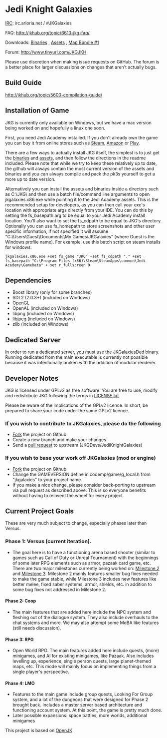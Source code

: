 # Jedi Knight Galaxies #
[IRC](https://kiwiirc.com/client/irc.arloria.net/?nick=Padawan|?&theme=cli#jkgalaxies): irc.arloria.net / #JKGalaxies

FAQ: http://jkhub.org/topic/6613-jkg-faq/

Downloads:
[Binaries](http://jkhub.org/files/file/2544-jedi-knight-galaxies-binaries/) , [Assets](http://jkhub.org/files/file/2543-jedi-knight-galaxies-assets/) , 
[Map Bundle #1](http://jkhub.org/files/file/2652-jedi-knight-galaxies-map-bundle-1/)

Forum: http://www.tinyurl.com/JKGJKH



Please use discretion when making issue requests on GitHub. The forum is a better place for larger discussions on changes that aren't actually bugs.

## Build Guide ##
http://jkhub.org/topic/5600-compilation-guide/

## Installation of Game ##
JKG is currently only available on Windows, but we have a mac version being worked on and hopefully a linux one soon.

First, you need Jedi Academy installed. If you don't already own the game you can buy it from online stores such as [Steam](http://store.steampowered.com/app/6020/), [Amazon](http://www.amazon.com/Star-Wars-Jedi-Knight-Academy-Pc/dp/B0000A2MCN) or [Play](http://www.play.com/Games/PC/4-/127805/Star-Wars-Jedi-Knight-Jedi-Academy/Product.html?searchstring=jedi+academy&searchsource=0&searchtype=allproducts&urlrefer=search). 

There are a few ways to actually install JKG itself, the simplest is to just get the [binaries](http://jkhub.org/files/file/2544-jedi-knight-galaxies-binaries/) and [assets](http://jkhub.org/files/file/2543-jedi-knight-galaxies-assets/), and then follow the directions in the readme included.  Please note that while we try to keep these relatively up to date, the github will always contain the most current version of the assets and binaries and you can always compile and pack the pk3s yourself to get a more up to date version.

Alternatively you can install the assets and binaries inside a directory such as C:\JKG\ and then use a batch file/command line arguments to open jkgalaxies.x86.exe while pointing it to the Jedi Academy assets.  This is the recommended setup for developers, as you can then call your exe's location with appropriate args directly from your IDE.  You can do this by setting the fs_basepath arg to be equal to your Jedi Academy install location.  You'll also want to set the fs_cdpath to be equal to JKG's directory.  Optionally you can use fs_homepath to store screenshots and other user specific information, if not specified it will assume "C:\Users\Guest\Documents\My Games\JKGalaxies" (where Guest is the Windows profile name).  For example, use this batch script on steam installs for windows:

	jkgalaxies.x86.exe +set fs_game "JKG" +set fs_cdpath "." +set fs_basepath "C:\Program Files (x86)\Steam\SteamApps\common\Jedi Academy\GameData" + set r_fullscreen 0


## Dependencies ##

* Boost library (only for some branches)
* SDL2 (2.0.3+) (included on Windows)
* OpenGL
* OpenAL (included on Windows)
* libpng (included on Windows)
* libjpeg (included on Windows)
* zlib (included on Windows)

## Dedicated Server ##

In order to run a dedicated server, you must use the JKGalaxiesDed binary. Running dedicated from the main executable is currently not possible because it was intentionally broken with the addition of modular renderer.

## Developer Notes ##

JKG is licensed under GPLv2 as free software. You are free to use, modify and redistribute JKG following the terms in [LICENSE.txt](https://github.com/JKGDevs/JediKnightGalaxies/blob/master/LICENSE.txt).

Please be aware of the implications of the GPLv2 licence. In short, be prepared to share your code under the same GPLv2 licence.  

### If you wish to contribute to JKGalaxies, please do the following ###
* [Fork](https://github.com/JKGDevs/JediKnightGalaxies/fork) the project on Github
* Create a new branch and make your changes
* Send a [pull request](https://help.github.com/articles/creating-a-pull-request) to upstream (JKGDevs/JediKnightGalaxies)

### If you wish to base your work off JKGalaxies (mod or engine) ###
* [Fork](https://github.com/JKGDevs/JediKnightGalaxies/fork) the project on Github
* Change the GAMEVERSION define in codemp/game/g_local.h from "jkgalaxies" to your project name
* If you make a nice change, please consider back-porting to upstream via pull request as described above. This is so everyone benefits without having to reinvent the wheel for every project.


## Current Project Goals ##
These are very much subject to change, especially phases later than Versus.

### Phase 1:  Versus (current iteration). ###
* The goal here is to have a functioning arena based shooter (similar to games such as Call of Duty or Unreal Tournament) with the beginnings of some later RPG elements such as armor, pazaak card game, etc.  There are two major milestones currently being worked on: [Milestone 2](https://github.com/JKGDevs/JediKnightGalaxies/issues?q=issue+milestone%3A%22Versus+Revision+2%22) and [Milestone 3](https://github.com/JKGDevs/JediKnightGalaxies/issues?q=issue+milestone%3A%22Versus+Revision+3%22).  Milestone 2 mainly features smaller bug fixes needed to make the game stable, while Milestone 3 includes new features like better melee, fixed saber systems, armor, shields, etc. in addition to some bug fixes not addressed in Milestone 2.

#### Phase 2: Coop ####
* The main features that are added here include the NPC system and fleshing out of the dialogue system. They also include overhauls to the chat systems and more.  We may also attempt some MoBA like features (still needs discussion).

#### Phase 3: RPG ####
* Open World RPG. The main features added here include quests, (more) minigames, and AI for existing minigames, like Pazaak. Also includes levelling up, experience, single person quests, large planet-themed maps, etc. This mode will mainly focus on implementing things from a single player's perspective.

#### Phase 4: LMO ####
* Features to the main game include group quests, Looking For Group system, and a lot of the dungeons that were designed for Phase 2 brought back. Includes a master server based architecture and functioning account system.  At this point, the game is pretty much done.
* Later possible expansions: space battles, more worlds, additional minigames




This project is based on [OpenJK](https://github.com/JACoders/OpenJK)
